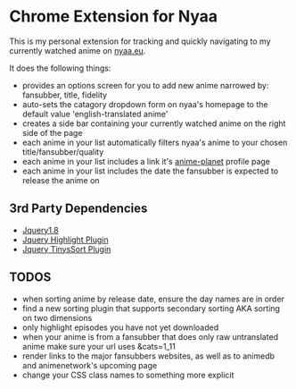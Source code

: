 # Chrome Extension for Nyaa

This is my personal extension for tracking and quickly navigating to my currently watched anime on [nyaa.eu](http://nyaa.eu).

It does the following things:
- provides an options screen for you to add new anime narrowed by: fansubber, title, fidelity
- auto-sets the catagory dropdown form on nyaa's homepage to the default value 'english-translated anime'
- creates a side bar containing your currently watched anime on the right side of the page
- each anime in your list automatically filters nyaa's anime to your chosen title/fansubber/quality
- each anime in your list includes a link it's [anime-planet](http://www.anime-planet.com/) profile page
- each anime in your list includes the date the fansubber is expected to release the anime on


## 3rd Party Dependencies
- [Jquery1.8](http://jquery.com/)
- [Jquery Highlight Plugin](http://bartaz.github.com/sandbox.js/jquery.highlight.html)
- [Jquery TinysSort Plugin](http://tinysort.sjeiti.com/)

## TODOS
- when sorting anime by release date, ensure the day names are in order
- find a new sorting plugin that supports secondary sorting AKA sorting on two dimensions
- only highlight episodes you have not yet downloaded
- when your anime is from a fansubber that does only raw untranslated anime make sure your url uses &cats=1_11
- render links to the major fansubbers websites, as well as to animedb and animenetwork's upcoming page
- change your CSS class names to something more explicit

